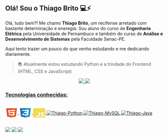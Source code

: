 ## Olá! Sou o Thiago Brito 💻⚡

Olá, tudo bem?! Me chamo **Thiago Brito**, um recifense arretado com bastante determinação e eneregia. Sou aluno do curso de **Engenharia Elétrica** pela Universidade de Pernambuco e também do curso de **Análise e Desenvolvimento de Sistemas** pela Faculdade Senac-PE.

Aqui tento trazer um pouco do que venho estudando e me dedicando diariamente.

>  📚 Atualmente estou estudando Python e a trindade do Frontend (HTML, CSS e JavaScript)

<div align="center">
  <a href="https://github.com/BritoThiag0">
  <img height="180em" src="https://github-readme-stats.vercel.app/api?username=BritoThiag0&show_icons=true&theme=maroongold&include_all_commits=true&count_private=true"/>
  <img height="180em" src="https://github-readme-stats.vercel.app/api/top-langs/?username=BritoThiag0&layout=compact&langs_count=7&theme=maroongold"/>
</div>

### Tecnologias conhecidas:
<div style="display: inline_block"><br>
  <img align="center" alt="Thiago-HTML" height="30" width="40" src="https://raw.githubusercontent.com/devicons/devicon/master/icons/html5/html5-original.svg">
  <img align="center" alt="Thiago-CSS" height="30" width="40" src="https://raw.githubusercontent.com/devicons/devicon/master/icons/css3/css3-original.svg">
  <img align="center" alt="Thiago-Js" height="30" width="40" src="https://raw.githubusercontent.com/devicons/devicon/master/icons/javascript/javascript-plain.svg">
  <img align="center" alt="Thiago-Python" height="30" width="40" src="https://cdn.jsdelivr.net/gh/devicons/devicon/icons/python/python-original.svg">
  <img align="center" alt="Thiago-MySQL" height="30" width="40" src="https://cdn.jsdelivr.net/gh/devicons/devicon/icons/mysql/mysql-original.svg">
  <img align="center" alt="Thiago-Java" height="30" width="40" src="https://cdn.jsdelivr.net/gh/devicons/devicon/icons/java/java-original.svg">
</div>
  
  ##
<div> 
  <a href = "mailto:thiagobritocpe@gmail.com"><img src="https://img.shields.io/badge/-Gmail-%23333?style=for-the-badge&logo=gmail&logoColor=white" target="_blank"></a>
    <a href="https://www.instagram.com/thiagobrito03/" target="_blank"><img src="https://img.shields.io/badge/-Instagram-%23E4405F?style=for-the-badge&logo=instagram&logoColor=white" target="_blank"></a>
  <a href="https://www.linkedin.com/in/thiago-brito-cassimiro-da-silva-a50ba214b/" target="_blank"><img src="https://img.shields.io/badge/-LinkedIn-%230077B5?style=for-the-badge&logo=linkedin&logoColor=white" target="_blank"></a> 

</div>

